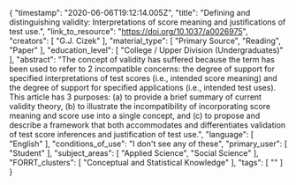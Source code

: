 {
    "timestamp": "2020-06-06T19:12:14.005Z",
    "title": "Defining and distinguishing validity: Interpretations of score meaning and justifications of test use.",
    "link_to_resource": "https://doi.org/10.1037/a0026975",
    "creators": [
        "G.J. Cizek"
    ],
    "material_type": [
        "Primary Source",
        "Reading",
        "Paper"
    ],
    "education_level": [
        "College / Upper Division (Undergraduates)"
    ],
    "abstract": "The concept of validity has suffered because the term has been used to refer to 2 incompatible concerns: the degree of support for specified interpretations of test scores (i.e., intended score meaning) and the degree of support for specified applications (i.e., intended test uses). This article has 3 purposes: (a) to provide a brief summary of current validity theory, (b) to illustrate the incompatibility of incorporating score meaning and score use into a single concept, and (c) to propose and describe a framework that both accommodates and differentiates validation of test score inferences and justification of test use.",
    "language": [
        "English"
    ],
    "conditions_of_use": "I don't see any of these",
    "primary_user": [
        "Student"
    ],
    "subject_areas": [
        "Applied Science",
        "Social Science"
    ],
    "FORRT_clusters": [
        "Conceptual and Statistical Knowledge"
    ],
    "tags": [
        ""
    ]
}